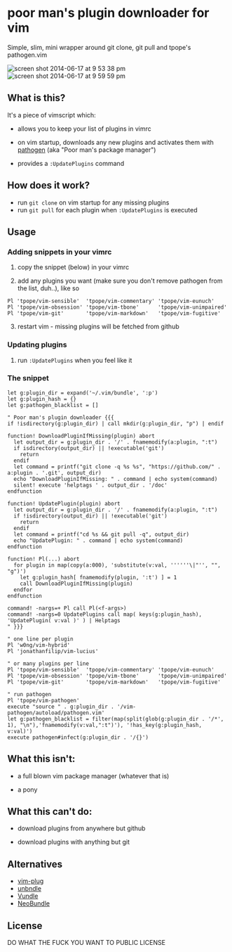 # poor man's plugin downloader for vim

Simple, slim, mini wrapper around git clone, git pull and tpope's pathogen.vim

![screen shot 2014-06-17 at 9 53 38 pm](https://cloud.githubusercontent.com/assets/1532071/3305122/07c67c3c-f652-11e3-97f2-66ecd6cb9d6f.png)
![screen shot 2014-06-17 at 9 59 59 pm](https://cloud.githubusercontent.com/assets/1532071/3305121/078bc3c6-f652-11e3-80c5-77f271912e8e.png)

## What is this?

It's a piece of vimscript which:
- allows you to keep your list of plugins in vimrc

- on vim startup, downloads any new plugins and activates them with [pathogen][1] (aka "Poor man's package manager")

- provides a `:UpdatePlugins` command

## How does it work?

- run `git clone` on vim startup for any missing plugins
- run `git pull` for each plugin when `:UpdatePlugins` is executed

## Usage

### Adding snippets in your vimrc

1. copy the snippet (below) in your vimrc

2. add any plugins you want (make sure you don't remove pathogen from the list, duh..), like so
  ```vim
  Pl 'tpope/vim-sensible'  'tpope/vim-commentary' 'tpope/vim-eunuch'
  Pl 'tpope/vim-obsession' 'tpope/vim-tbone'      'tpope/vim-unimpaired'
  Pl 'tpope/vim-git'       'tpope/vim-markdown'   'tpope/vim-fugitive'
  ```

3. restart vim - missing plugins will be fetched from github


### Updating plugins

1. run `:UpdatePlugins` when you feel like it

### The snippet

```vim
let g:plugin_dir = expand('~/.vim/bundle', ':p')
let g:plugin_hash = {}
let g:pathogen_blacklist = []

" Poor man's plugin downloader {{{
if !isdirectory(g:plugin_dir) | call mkdir(g:plugin_dir, "p") | endif

function! DownloadPluginIfMissing(plugin) abort
  let output_dir = g:plugin_dir . '/' . fnamemodify(a:plugin, ":t")
  if isdirectory(output_dir) || !executable('git')
    return
  endif
  let command = printf("git clone -q %s %s", "https://github.com/" . a:plugin . '.git', output_dir)
  echo "DownloadPluginIfMissing: " . command | echo system(command)
  silent! execute 'helptags ' . output_dir . '/doc'
endfunction

function! UpdatePlugin(plugin) abort
  let output_dir = g:plugin_dir . '/' . fnamemodify(a:plugin, ":t")
  if !isdirectory(output_dir) || !executable('git')
    return
  endif
  let command = printf("cd %s && git pull -q", output_dir)
  echo "UpdatePlugin: " . command | echo system(command)
endfunction

function! Pl(...) abort
  for plugin in map(copy(a:000), 'substitute(v:val, ''''''\|"'', "", "g")')
    let g:plugin_hash[ fnamemodify(plugin, ':t') ] = 1
    call DownloadPluginIfMissing(plugin)
  endfor
endfunction

command! -nargs=+ Pl call Pl(<f-args>)
command! -nargs=0 UpdatePlugins call map( keys(g:plugin_hash), 'UpdatePlugin( v:val )' ) | Helptags
" }}}

" one line per plugin
Pl 'w0ng/vim-hybrid'
Pl 'jonathanfilip/vim-lucius'

" or many plugins per line
Pl 'tpope/vim-sensible'  'tpope/vim-commentary' 'tpope/vim-eunuch'
Pl 'tpope/vim-obsession' 'tpope/vim-tbone'      'tpope/vim-unimpaired'
Pl 'tpope/vim-git'       'tpope/vim-markdown'   'tpope/vim-fugitive'

" run pathogen
Pl 'tpope/vim-pathogen'
execute "source " . g:plugin_dir . '/vim-pathogen/autoload/pathogen.vim'
let g:pathogen_blacklist = filter(map(split(glob(g:plugin_dir . '/*', 1), "\n"),'fnamemodify(v:val,":t")'), '!has_key(g:plugin_hash, v:val)')
execute pathogen#infect(g:plugin_dir . '/{}')
```

## What this isn't:

- a full blown vim package manager (whatever that is)

- a pony

## What this can't do:

- download plugins from anywhere but github

- download plugins with anything but git

## Alternatives

- [vim-plug][2]
- [unbndle][3]
- [Vundle][4]
- [NeoBundle][5]

## License

DO WHAT THE FUCK YOU WANT TO PUBLIC LICENSE

[1]:https://github.com/tpope/vim-pathogen
[2]:https://github.com/junegunn/vim-plug
[3]:https://github.com/sunaku/vim-unbundle
[4]:https://github.com/gmarik/Vundle.vim
[5]:https://github.com/Shougo/neobundle.vim
